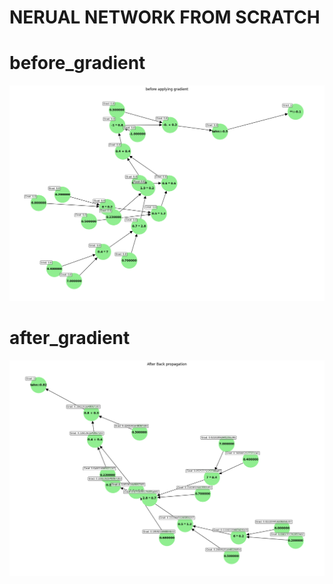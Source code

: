 # NERUAL NETWORK FROM SCRATCH
# before_gradient
![](before_gradient.png)

# after_gradient
![](after_gradient.png)
